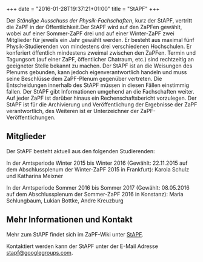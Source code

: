 +++
date = "2016-01-28T19:37:21+01:00"
title = "StAPF"
+++

Der *Ständige Ausschuss der Physik-Fachschaften*, kurz der StAPF, vertritt die ZaPF in der Öffentlichkeit.Der StAPF wird auf den ZaPFen gewählt, wobei auf einer Sommer-ZaPF drei und auf einer Winter-ZaPF zwei Mitglieder für jeweils ein Jahr gewählt werden. Er besteht aus maximal fünf Physik-Studierenden von mindestens drei verschiedenen Hochschulen. Er konferiert öffentlich mindestens zweimal zwischen den ZaPFen. Termin und Tagungsort (auf einer ZaPF, öffentlicher Chatraum, etc.) sind rechtzeitig an geeigneter Stelle bekannt zu machen. Der StAPF ist an die Weisungen des Plenums gebunden, kann jedoch eigenverantwortlich handeln und muss seine Beschlüsse dem ZaPF-Plenum gegenüber vertreten. Die Entscheidungen innerhalb des StAPF müssen in diesen Fällen einstimmig fallen. Der StAPF gibt Informationen umgehend an die Fachschaften weiter. Auf jeder ZaPF ist darüber hinaus ein Rechenschaftsbericht vorzulegen. Der StAPF ist für die Archivierung und Veröffentlichung der Ergebnisse der ZaPF verantwortlich, des Weiteren ist er Unterzeichner der ZaPF-Veröffentlichungen.

## Mitglieder

Der StAPF besteht aktuell aus den folgenden Studierenden:


In der Amtsperiode Winter 2015 bis Winter 2016 (Gewählt: 22.11.2015 auf dem Abschlussplenum der Winter-ZaPF 2015 in Frankfurt): Karola Schulz und Katharina Meixner

In der Amtsperiode Sommer 2016 bis Sommer 2017 (Gewählt: 08.05.2016 auf dem Abschlussplenum der Sommer-ZaPF 2016 in Konstanz): Maria Schlungbaum, Lukian Bottke, Andre Kreuzburg

## Mehr Informationen und Kontakt

Mehr zum StAPF findet sich im ZaPF-Wiki unter [StAPF](http://zapf.wiki/StAPF).

Kontaktiert werden kann der StAPF unter der E-Mail Adresse [stapf@googlegroups.com](mailto:stapf@googlegroups.com).

